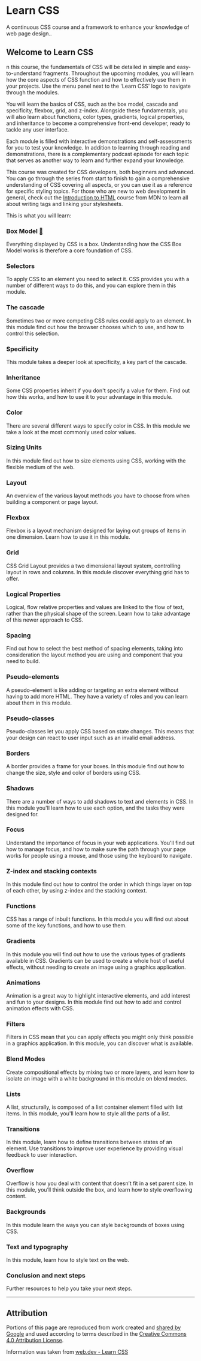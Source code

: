 # Learn CSS

A continuous CSS course and a framework to enhance your knowledge of web page design..

## Welcome to Learn CSS

n this course, the fundamentals of CSS will be detailed in simple and easy-to-understand fragments. Throughout the upcoming modules, you will learn how the core aspects of CSS function and how to effectively use them in your projects. Use the menu panel next to the 'Learn CSS' logo to navigate through the modules.

You will learn the basics of CSS, such as the box model, cascade and specificity, flexbox, grid, and z-index. Alongside these fundamentals, you will also learn about functions, color types, gradients, logical properties, and inheritance to become a comprehensive front-end developer, ready to tackle any user interface.

Each module is filled with interactive demonstrations and self-assessments for you to test your knowledge. In addition to learning through reading and demonstrations, there is a complementary podcast episode for each topic that serves as another way to learn and further expand your knowledge.

This course was created for CSS developers, both beginners and advanced. You can go through the series from start to finish to gain a comprehensive understanding of CSS covering all aspects, or you can use it as a reference for specific styling topics. For those who are new to web development in general, check out the [Introduction to HTML](https://developer.mozilla.org/docs/Learn/HTML/Introduction_to_HTML) course from MDN to learn all about writing tags and linking your stylesheets.

This is what you will learn:

### Box Model [:link:](https://web.dev/learn/css/box-model/)

Everything displayed by CSS is a box. Understanding how the CSS Box Model works is therefore a core foundation of CSS.

### Selectors

To apply CSS to an element you need to select it. CSS provides you with a number of different ways to do this, and you can explore them in this module.

### The cascade

Sometimes two or more competing CSS rules could apply to an element. In this module find out how the browser chooses which to use, and how to control this selection.

### Specificity

This module takes a deeper look at specificity, a key part of the cascade.

### Inheritance

Some CSS properties inherit if you don't specify a value for them. Find out how this works, and how to use it to your advantage in this module.

### Color

There are several different ways to specify color in CSS. In this module we take a look at the most commonly used color values.

### Sizing Units

In this module find out how to size elements using CSS, working with the flexible medium of the web.

### Layout

An overview of the various layout methods you have to choose from when building a component or page layout.

### Flexbox

Flexbox is a layout mechanism designed for laying out groups of items in one dimension. Learn how to use it in this module.

### Grid

CSS Grid Layout provides a two dimensional layout system, controlling layout in rows and columns. In this module discover everything grid has to offer.

### Logical Properties

Logical, flow relative properties and values are linked to the flow of text, rather than the physical shape of the screen. Learn how to take advantage of this newer approach to CSS.

### Spacing

Find out how to select the best method of spacing elements, taking into consideration the layout method you are using and component that you need to build.

### Pseudo-elements

A pseudo-element is like adding or targeting an extra element without having to add more HTML. They have a variety of roles and you can learn about them in this module.

### Pseudo-classes

Pseudo-classes let you apply CSS based on state changes. This means that your design can react to user input such as an invalid email address.

### Borders

A border provides a frame for your boxes. In this module find out how to change the size, style and color of borders using CSS.

### Shadows

There are a number of ways to add shadows to text and elements in CSS. In this module you'll learn how to use each option, and the tasks they were designed for.

### Focus

Understand the importance of focus in your web applications. You'll find out how to manage focus, and how to make sure the path through your page works for people using a mouse, and those using the keyboard to navigate.

### Z-index and stacking contexts

In this module find out how to control the order in which things layer on top of each other, by using z-index and the stacking context.

### Functions

CSS has a range of inbuilt functions. In this module you will find out about some of the key functions, and how to use them.

### Gradients

In this module you will find out how to use the various types of gradients available in CSS. Gradients can be used to create a whole host of useful effects, without needing to create an image using a graphics application.

### Animations

Animation is a great way to highlight interactive elements, and add interest and fun to your designs. In this module find out how to add and control animation effects with CSS.

### Filters

Filters in CSS mean that you can apply effects you might only think possible in a graphics application. In this module, you can discover what is available.

### Blend Modes

Create compositional effects by mixing two or more layers, and learn how to isolate an image with a white background in this module on blend modes.

### Lists

A list, structurally, is composed of a list container element filled with list items. In this module, you'll learn how to style all the parts of a list.

### Transitions

In this module, learn how to define transitions between states of an element. Use transitions to improve user experience by providing visual feedback to user interaction.

### Overflow

Overflow is how you deal with content that doesn’t fit in a set parent size. In this module, you’ll think outside the box, and learn how to style overflowing content.

### Backgrounds

In this module learn the ways you can style backgrounds of boxes using CSS.

### Text and typography

In this module, learn how to style text on the web.

### Conclusion and next steps

Further resources to help you take your next steps.

---

## Attribution

Portions of this page are reproduced from work created and [shared by Google](https://developers.google.com/readme/policies) and used according to terms described in the [Creative Commons 4.0 Attribution License](https://creativecommons.org/licenses/by/4.0/).

Information was taken from [web.dev - Learn CSS](https://web.dev/i18n/es/learn/css/)
